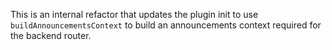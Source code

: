 ---
---

This is an internal refactor that updates the plugin init to use `buildAnnouncementsContext` to build an announcements context required for the backend router.
